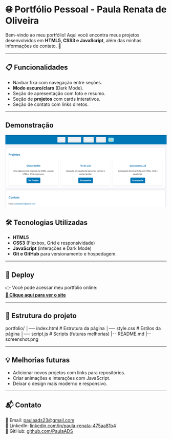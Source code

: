 # 🌐 Portfólio Pessoal - Paula Renata de Oliveira


Bem-vindo ao meu portfólio!
Aqui você encontra meus projetos desenvolvidos em **HTML5, CSS3 e JavaScript**, além das minhas informações de contato. 🚀

---

## 📋 Funcionalidades

- Navbar fixa com navegação entre seções.
- **Modo escuro/claro** (Dark Mode).
- Seção de apresentação com foto e resumo.
- Seção de **projetos** com cards interativos.
- Seção de contato com links diretos.
---

## Demonstração

![Portfólio Screenshot](./screenshot.png)

## 🛠️ Tecnologias Utilizadas

- **HTML5**
- **CSS3** (Flexbox, Grid e responsividade)
- **JavaScript** (interações e Dark Mode)
- **Git e GitHub** para versionamento e hospedagem.

---

## 🚀 Deploy

👉 Você pode acessar meu portfólio online:  
[**🔗 Clique aqui para ver o site**](https://paulaads.github.io/Portfolio)  

---

## 📂 Estrutura do projeto

portfolio/
│── index.html # Estrutura da página
│── style.css # Estilos da página
│── script.js # Scripts (futuras melhorias)
|-- README.md
|-- screenshot.png

---

## 💡 Melhorias futuras

- Adicionar novos projetos com links para repositórios.  
- Criar animações e interações com JavaScript.  
- Deixar o design mais moderno e responsivo.  

---

## 📬 Contato

📧 Email: [paulaads23@gmail.com](mailto:paulaads23@gmail.com)  
💼 LinkedIn: [linkedin.com/in/paula-renata-475aa81b4](https://linkedin.com/in/paula-renata-475aa81b4)  
🐙 GitHub: [github.com/PaulaADS](https://github.com/PaulaADS)  
